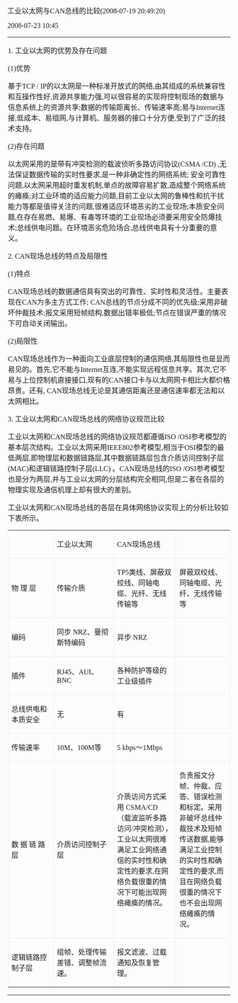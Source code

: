 <span style="font-family:幼圆; font-size:12pt">工业以太网与CAN总线的比较(2008-07-19 20:49:20)
</span>

<!-- more -->
<span style="font-family:幼圆; font-size:12pt">2008-07-23 10:45
</span>
<div><table style="border-collapse:collapse" border="0"><colgroup><col style="width:560px"/></colgroup><tbody valign="top"><tr><td vAlign="middle" style="padding-top: 1px; padding-left: 1px; padding-bottom: 1px; padding-right: 1px">

<span style="font-family:幼圆; font-size:12pt">1\. 工业以太网的优势及存在问题
</span>

<span style="font-family:幼圆; font-size:12pt">(1)优势
</span>

<span style="font-family:幼圆; font-size:12pt">基于TCP / IP的以太网是一种标准开放式的网络,由其组成的系统兼容性和互操作性好,资源共享能力强,可以很容易的实现将控制现场的数据与信息系统上的资源共享;数据的传输距离长、传输速率高;易与Internet连接,低成本、易组网,与计算机、服务器的接口十分方便,受到了广泛的技术支持。
</span>

<span style="font-family:幼圆; font-size:12pt">(2)存在问题
</span>

<span style="font-family:幼圆; font-size:12pt">以太网采用的是带有冲突检测的载波侦听多路访问协议(CSMA /CD) ,无法保证数据传输的实时性要求,是一种非确定性的网络系统; 安全可靠性问题,以太网采用超时重发机制,单点的故障容易扩散,造成整个网络系统的瘫痪;对工业环境的适应能力问题,目前工业以太网的鲁棒性和抗干扰能力等都是值得关注的问题,很难适应环境恶劣的工业现场;本质安全问题,在存在易燃、易爆、有毒等环境的工业现场必须要采用安全防爆技术;总线供电问题。在环境恶劣危险场合,总线供电具有十分重要的意义。
</span>

<span style="font-family:幼圆; font-size:12pt">2\. CAN现场总线的特点及局限性
</span>

<span style="font-family:幼圆; font-size:12pt">(1)特点
</span>

<span style="font-family:幼圆; font-size:12pt">CAN现场总线的数据通信具有突出的可靠性、实时性和灵活性。主要表现在CAN为多主方式工作; CAN总线的节点分成不同的优先级;采用非破坏仲裁技术;报文采用短帧结构,数据出错率极低;节点在错误严重的情况下可自动关闭输出。
</span>

<span style="font-family:幼圆; font-size:12pt">(2)局限性
</span>

<span style="font-family:幼圆; font-size:12pt">CAN现场总线作为一种面向工业底层控制的通信网络,其局限性也是显而易见的。首先,它不能与Internet互连,不能实现远程信息共享。其次,它不易与上位控制机直接接口,现有的CAN接口卡与以太网网卡相比大都价格昂贵。还有, CAN现场总线无论是其通信距离还是通信速率都无法和以太网相比。
</span>

<span style="font-family:幼圆; font-size:12pt">3\. 工业以太网和CAN现场总线的网络协议规范比较
</span>

<span style="font-family:幼圆; font-size:12pt">工业以太网和CAN现场总线的网络协议规范都遵循ISO /OSI参考模型的基本层次结构。工业以太网采用IEEE802参考模型,相当于OSI模型的最低两层,即物理层和数据链路层,其中数据链路层包含介质访问控制子层(MAC)和逻辑链路控制子层(LLC) 。CAN现场总线的ISO /OSI参考模型也是分为两层,并与工业以太网的分层结构完全相同,但是二者在各层的物理实现及通信机理上却有很大的差别。
</span>

<span style="font-family:幼圆; font-size:12pt">工业以太网和CAN现场总线的各层在具体网络协议实现上的分析比较如下表所示。
<table style="border-collapse:collapse" border="0"><colgroup><col style="width:111px"/><col style="width:144px"/><col style="width:147px"/><col style="width:130px"/></colgroup><tbody valign="top"><tr><td vAlign="middle" style="padding-left: 7px; padding-right: 7px; border-top:  outset 0.75pt; border-left:  outset 0.75pt; border-bottom:  outset 0.75pt; border-right:  outset 0.75pt"> </td><td vAlign="middle" style="padding-left: 7px; padding-right: 7px; border-top:  outset 0.75pt; border-left:  none; border-bottom:  outset 0.75pt; border-right:  outset 0.75pt"><p><span style="font-family:幼圆; font-size:12pt">工业以太网</span>
</td><td vAlign="middle" style="padding-left: 7px; padding-right: 7px; border-top:  outset 0.75pt; border-left:  none; border-bottom:  outset 0.75pt; border-right:  outset 0.75pt">

<span style="font-family:幼圆; font-size:12pt">CAN现场总线</span>
</td><td vAlign="middle" style="padding-left: 7px; padding-right: 7px; border-top:  outset 0.75pt; border-left:  none; border-bottom:  outset 0.75pt; border-right:  outset 0.75pt"> </td></tr><tr><td vAlign="middle" style="padding-left: 7px; padding-right: 7px; border-top:  none; border-left:  outset 0.75pt; border-bottom:  outset 0.75pt; border-right:  outset 0.75pt">

<span style="font-family:幼圆; font-size:12pt">物
理
层</span>
</td><td vAlign="middle" style="padding-left: 7px; padding-right: 7px; border-top:  none; border-left:  none; border-bottom:  outset 0.75pt; border-right:  outset 0.75pt">

<span style="font-family:幼圆; font-size:12pt">传输介质</span>
</td><td vAlign="middle" style="padding-left: 7px; padding-right: 7px; border-top:  none; border-left:  none; border-bottom:  outset 0.75pt; border-right:  outset 0.75pt">

<span style="font-family:幼圆; font-size:12pt">TP5类线、屏蔽双绞线、同轴电缆、光纤、无线传输等</span>
</td><td vAlign="middle" style="padding-left: 7px; padding-right: 7px; border-top:  none; border-left:  none; border-bottom:  outset 0.75pt; border-right:  outset 0.75pt">

<span style="font-family:幼圆; font-size:12pt">屏蔽双绞线、同轴电缆、光纤、无线传输等</span>
</td></tr><tr><td vAlign="middle" style="padding-left: 7px; padding-right: 7px; border-top:  none; border-left:  outset 0.75pt; border-bottom:  outset 0.75pt; border-right:  outset 0.75pt">

<span style="font-family:幼圆; font-size:12pt">编码</span>
</td><td vAlign="middle" style="padding-left: 7px; padding-right: 7px; border-top:  none; border-left:  none; border-bottom:  outset 0.75pt; border-right:  outset 0.75pt">

<span style="font-family:幼圆; font-size:12pt">同步 NRZ、曼彻斯特编码</span>
</td><td vAlign="middle" style="padding-left: 7px; padding-right: 7px; border-top:  none; border-left:  none; border-bottom:  outset 0.75pt; border-right:  outset 0.75pt">

<span style="font-family:幼圆; font-size:12pt">异步 NRZ</span>
</td><td vAlign="middle" style="padding-left: 7px; padding-right: 7px; border-top:  none; border-left:  none; border-bottom:  outset 0.75pt; border-right:  outset 0.75pt"> </td></tr><tr><td vAlign="middle" style="padding-left: 7px; padding-right: 7px; border-top:  none; border-left:  outset 0.75pt; border-bottom:  outset 0.75pt; border-right:  outset 0.75pt">

<span style="font-family:幼圆; font-size:12pt">插件</span>
</td><td vAlign="middle" style="padding-left: 7px; padding-right: 7px; border-top:  none; border-left:  none; border-bottom:  outset 0.75pt; border-right:  outset 0.75pt">

<span style="font-family:幼圆; font-size:12pt">RJ45、AUI、BNC</span>
</td><td vAlign="middle" style="padding-left: 7px; padding-right: 7px; border-top:  none; border-left:  none; border-bottom:  outset 0.75pt; border-right:  outset 0.75pt">

<span style="font-family:幼圆; font-size:12pt">各种防护等级的工业级插件</span>
</td><td vAlign="middle" style="padding-left: 7px; padding-right: 7px; border-top:  none; border-left:  none; border-bottom:  outset 0.75pt; border-right:  outset 0.75pt"> </td></tr><tr><td vAlign="middle" style="padding-left: 7px; padding-right: 7px; border-top:  none; border-left:  outset 0.75pt; border-bottom:  outset 0.75pt; border-right:  outset 0.75pt">

<span style="font-family:幼圆; font-size:12pt">总线供电和本质安全</span>
</td><td vAlign="middle" style="padding-left: 7px; padding-right: 7px; border-top:  none; border-left:  none; border-bottom:  outset 0.75pt; border-right:  outset 0.75pt">

<span style="font-family:幼圆; font-size:12pt">无</span>
</td><td vAlign="middle" style="padding-left: 7px; padding-right: 7px; border-top:  none; border-left:  none; border-bottom:  outset 0.75pt; border-right:  outset 0.75pt">

<span style="font-family:幼圆; font-size:12pt">有</span>
</td><td vAlign="middle" style="padding-left: 7px; padding-right: 7px; border-top:  none; border-left:  none; border-bottom:  outset 0.75pt; border-right:  outset 0.75pt"> </td></tr><tr><td vAlign="middle" style="padding-left: 7px; padding-right: 7px; border-top:  none; border-left:  outset 0.75pt; border-bottom:  outset 0.75pt; border-right:  outset 0.75pt">

<span style="font-family:幼圆; font-size:12pt">传输速率</span>
</td><td vAlign="middle" style="padding-left: 7px; padding-right: 7px; border-top:  none; border-left:  none; border-bottom:  outset 0.75pt; border-right:  outset 0.75pt">

<span style="font-family:幼圆; font-size:12pt">10M、100M等</span>
</td><td vAlign="middle" style="padding-left: 7px; padding-right: 7px; border-top:  none; border-left:  none; border-bottom:  outset 0.75pt; border-right:  outset 0.75pt">

<span style="font-family:幼圆; font-size:12pt">5 kbps～1Mbps</span>
</td><td vAlign="middle" style="padding-left: 7px; padding-right: 7px; border-top:  none; border-left:  none; border-bottom:  outset 0.75pt; border-right:  outset 0.75pt"> </td></tr><tr><td vAlign="middle" style="padding-left: 7px; padding-right: 7px; border-top:  none; border-left:  outset 0.75pt; border-bottom:  outset 0.75pt; border-right:  outset 0.75pt">

<span style="font-family:幼圆; font-size:12pt">数
据
链
路
层</span>
</td><td vAlign="middle" style="padding-left: 7px; padding-right: 7px; border-top:  none; border-left:  none; border-bottom:  outset 0.75pt; border-right:  outset 0.75pt">

<span style="font-family:幼圆; font-size:12pt">介质访问控制子层</span>
</td><td vAlign="middle" style="padding-left: 7px; padding-right: 7px; border-top:  none; border-left:  none; border-bottom:  outset 0.75pt; border-right:  outset 0.75pt">

<span style="font-family:幼圆; font-size:12pt">介质访问方式采用 CSMA/CD （载波监听多路访问/冲突检测），工业以太网很难满足工业网络通信的实时性和确定性的要求,在网络负载很重的情况下可能出现网络瘫痪的情况。</span>
</td><td vAlign="middle" style="padding-left: 7px; padding-right: 7px; border-top:  none; border-left:  none; border-bottom:  outset 0.75pt; border-right:  outset 0.75pt">

<span style="font-family:幼圆; font-size:12pt">负责报文分帧、仲裁、应答、错误检测和标定。采用非破坏总线仲裁技术及短帧传送数据,能够满足工业控制的实时性和确定性的要求,而且在网络负载很重的情况下也不会出现网络瘫痪的情况。</span>
</td></tr><tr><td vAlign="middle" style="padding-left: 7px; padding-right: 7px; border-top:  none; border-left:  outset 0.75pt; border-bottom:  outset 0.75pt; border-right:  outset 0.75pt">

<span style="font-family:幼圆; font-size:12pt">逻辑链路控制子层</span>
</td><td vAlign="middle" style="padding-left: 7px; padding-right: 7px; border-top:  none; border-left:  none; border-bottom:  outset 0.75pt; border-right:  outset 0.75pt">

<span style="font-family:幼圆; font-size:12pt">组帧、处理传输差错、调整帧流速。</span>
</td><td vAlign="middle" style="padding-left: 7px; padding-right: 7px; border-top:  none; border-left:  none; border-bottom:  outset 0.75pt; border-right:  outset 0.75pt">

<span style="font-family:幼圆; font-size:12pt">报文滤波、过载通知及恢复管理。</span>
</td><td vAlign="middle" style="padding-left: 7px; padding-right: 7px; border-top:  none; border-left:  none; border-bottom:  outset 0.75pt; border-right:  outset 0.75pt"> </td></tr></tbody></table></span></p></td></tr></tbody></table></div>
